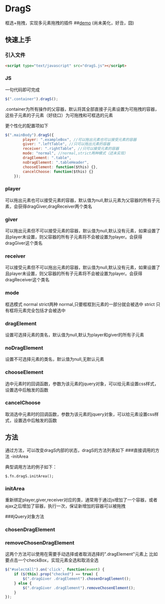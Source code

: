 # DragS
框选+拖拽，实现多元素拖拽的插件
##[demo](https://lsbrucelincoln.github.io/dragS/demo/index.html)
(尚未美化，好丑，囧) 
## 快速上手
### 引入文件
```html
<script type="text/javascript" src="dragS.js"></script>
```
### JS
一句代码即可完成
```javascript
$(".container").dragS();
```
.container为所有操作的父容器，默认将其全部直接子元素设置为可拖拽的容器，
这些子元素的子元素（好绕口）为可拖拽和可框选的元素

更个性化的配置项如下
```javascript
$(".mainBody").dragS({
        player: ".exampleBox", //可以拖出元素也可以接受元素的容器
        giver: ".leftTable", //只可以拖出元素的容器
        receiver: ".rightTable", //只可以接受元素的容器
        mode: "normal", //normal,strict两种模式（还未实现）
        dragElement: ".table",
        noDragElement: ".tableHeader",
        chooseElement: function($this) {},
        cancelChoose: function($this) {} 
    });
```
### player
可以拖出元素也可以接受元素的容器，默认值为null,默认元素为父容器的所有子元素，会获得dragGiver,dragReceiver两个类名
### giver
可以拖出元素但不可以接受元素的容器，默认值为null,默认没有元素，如果设置了且player未设置，则父容器的所有子元素将不会被设置为player。会获得dragGiver这个类名
### receiver
可以接受元素但不可以拖出元素的容器，默认值为null,默认没有元素，如果设置了且player未设置，则父容器的所有子元素将不会被设置为player。会获得dragReceiver这个类名
### mode
框选模式 normal strict两种
normal,只要框框到元素的一部分就会被选中
strict 只有框将元素完全包括才会被选中
### dragElement
设置可选择元素的类名，默认值为null,默认为player和giver的所有子元素
### noDragElement
设置不可选择元素的类名，默认值为null,无默认元素
### chooseElement
选中元素时的回调函数，参数为该元素的jquery对象，可以给元素设置css样式，设置选中后触发的函数
### cancelChoose
取消选中元素时的回调函数，参数为该元素的jquery对象，可以给元素设置css样式，设置选中后触发的函数
## 方法
通过方法，可以改变dragS内部的状态，dragS的方法列表如下
###直接调用的方法
-initArea

典型调用方法的例子如下：

    $.fn.dragS.initArea();

### initArea
重新绑定player,giver,receiver对应的类，通常用于通过js增加了一个容器，或者ajax之后增加了容器，执行一次，保证新增加的容器可以被拖拽


###jQuery对象方法

### chosenDragElement
### removeChosenDragElement
这两个方法可以使用在需要手动选择或者取消选择的".dragElement"元素上
比如要点击一个checkBox，实现元素全选和取消全选
```javascript
$("#selectAll").on('click', function(event) {
    if ($(this).prop("checked") == true) {
        $(".dragGiver .dragElement").chosenDragElement();
    } else {
        $(".dragGiver .dragElement").removeChosenElement();
    }
});
```
